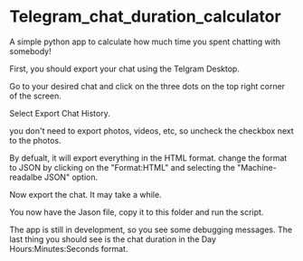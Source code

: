# Telegram_chat_duration_calculator

A simple python app to calculate how much time you spent chatting with somebody!


First, you should export your chat using the Telgram Desktop.

Go to your desired chat and click on the  three dots on the top right corner of the screen.

Select Export Chat History.

you don't need to export photos,  videos, etc, so uncheck the checkbox next to the photos.

By defualt, it will export everything in the HTML format. change the format to JSON by clicking on the "Format:HTML" and selecting the "Machine-readalbe JSON" option.

Now export the chat. It may take a while.

You now have the Jason file, copy it to this folder and run the script.

The app is still in development, so you see some debugging messages. The last thing you should see is the chat duration in the Day Hours:Minutes:Seconds format.

